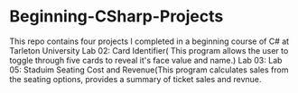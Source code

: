 # Beginning-CSharp-Projects
This repo contains four projects I completed in a beginning course of C# at Tarleton University
Lab 02: Card Identifier( This program allows the user to toggle through five cards to reveal it's face value and name.)
Lab 03:
Lab 05: Staduim Seating Cost and Revenue(This program calculates sales from the seating options, provides a summary of ticket sales and revnue.
